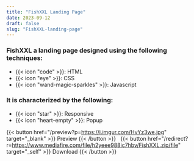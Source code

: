 ```yaml
---
title: "FishXXL Landing Page"
date: 2023-09-12
draft: false
slug: "FishXXL-landing-page"
---
```

### __FishXXL__ a __landing page__ designed using the following techniques:
- {{< icon "code" >}}: HTML
- {{< icon "eye" >}}: CSS
- {{< icon "wand-magic-sparkles" >}}: Javascript  

### It is characterized by the following:
- {{< icon "star" >}}: Responsive
- {{< icon "heart-empty" >}}:  Popup

<!--adsense-->

{{< button href="/preview?p=https://i.imgur.com/HvYz3we.jpg" target="_blank" >}}
Preview
{{< /button >}} &nbsp; {{< button href="/redirect?r=https://www.mediafire.com/file/h2yeee988ic7hbv/FishXXL.zip/file" target="_self" >}}
Download
{{< /button >}}